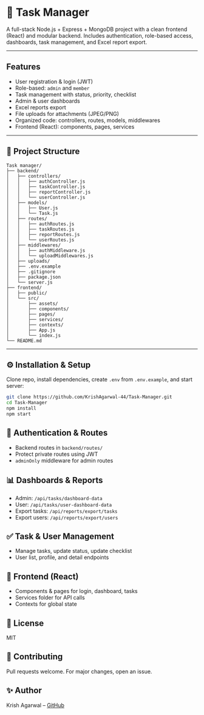 # 📝 Task Manager

A full-stack Node.js + Express + MongoDB project with a clean frontend (React) and modular backend. Includes authentication, role-based access, dashboards, task management, and Excel report export.

---

##  Features

* User registration & login (JWT)
* Role-based: `admin` and `member`
* Task management with status, priority, checklist
* Admin & user dashboards
* Excel reports export
* File uploads for attachments (JPEG/PNG)
* Organized code: controllers, routes, models, middlewares
* Frontend (React): components, pages, services

---

## 📁 Project Structure

```
Task manager/
├── backend/
│   ├── controllers/
│   │   ├── authController.js
│   │   ├── taskController.js
│   │   ├── reportController.js
│   │   └── userController.js
│   ├── models/
│   │   ├── User.js
│   │   └── Task.js
│   ├── routes/
│   │   ├── authRoutes.js
│   │   ├── taskRoutes.js
│   │   ├── reportRoutes.js
│   │   └── userRoutes.js
│   ├── middlewares/
│   │   ├── authMiddleware.js
│   │   └── uploadMiddlewares.js
│   ├── uploads/
│   ├── .env.example
│   ├── .gitignore
│   ├── package.json
│   └── server.js
├── frontend/
│   ├── public/
│   └── src/
│       ├── assets/
│       ├── components/
│       ├── pages/
│       ├── services/
│       ├── contexts/
│       ├── App.js
│       └── index.js
└── README.md
```

---

## ⚙️ Installation & Setup

Clone repo, install dependencies, create `.env` from `.env.example`, and start server:

```bash
git clone https://github.com/KrishAgarwal-44/Task-Manager.git
cd Task-Manager
npm install
npm start
```

## 🔑 Authentication & Routes

* Backend routes in `backend/routes/`
* Protect private routes using JWT
* `adminOnly` middleware for admin routes

## 📊 Dashboards & Reports

* Admin: `/api/tasks/dashboard-data`
* User: `/api/tasks/user-dashboard-data`
* Export tasks: `/api/reports/export/tasks`
* Export users: `/api/reports/export/users`

## ✅ Task & User Management

* Manage tasks, update status, update checklist
* User list, profile, and detail endpoints

## 📁 Frontend (React)

* Components & pages for login, dashboard, tasks
* Services folder for API calls
* Contexts for global state

## 📄 License

MIT

## 🤝 Contributing

Pull requests welcome. For major changes, open an issue.

## ✨ Author

Krish Agarwal – [GitHub](https://github.com/KrishAgarwal-44)
